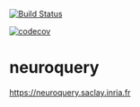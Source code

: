 [![Build Status](https://travis-ci.com/neuroquery/neuroquery.svg?branch=master)](https://travis-ci.com/neuroquery/neuroquery)

[![codecov](https://codecov.io/gh/neuroquery/neuroquery/branch/master/graph/badge.svg)](https://codecov.io/gh/neuroquery/neuroquery)


# neuroquery

https://neuroquery.saclay.inria.fr
